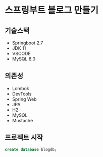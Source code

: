 # 스프링부트 블로그 만들기

## 기술스택

- Springboot 2.7
- JDK 11
- VSCODE
- MySQL 8.0

## 의존성

- Lombok
- DevTools
- Spring Web
- JPA
- H2
- MySQL
- Mustache

## 프로젝트 시작

```sql
create database blogdb;
```








